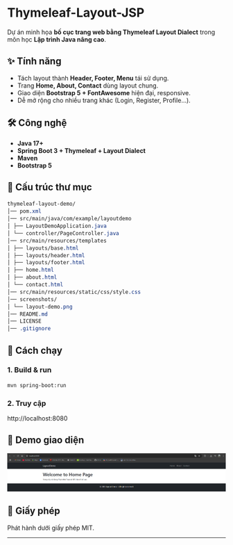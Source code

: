 # Thymeleaf-Layout-JSP

Dự án minh họa **bố cục trang web bằng Thymeleaf Layout Dialect** trong môn học **Lập trình Java nâng cao**.

## ✨ Tính năng

- Tách layout thành **Header, Footer, Menu** tái sử dụng.
- Trang **Home, About, Contact** dùng layout chung.
- Giao diện **Bootstrap 5 + FontAwesome** hiện đại, responsive.
- Dễ mở rộng cho nhiều trang khác (Login, Register, Profile…).

## 🛠 Công nghệ

- **Java 17+**
- **Spring Boot 3 + Thymeleaf + Layout Dialect**
- **Maven**
- **Bootstrap 5**

## 📂 Cấu trúc thư mục

```css
thymeleaf-layout-demo/
│── pom.xml
│── src/main/java/com/example/layoutdemo
│ ├── LayoutDemoApplication.java
│ └── controller/PageController.java
│── src/main/resources/templates
│ ├── layouts/base.html
│ ├── layouts/header.html
│ ├── layouts/footer.html
│ ├── home.html
│ ├── about.html
│ └── contact.html
│── src/main/resources/static/css/style.css
│── screenshots/
│ └── layout-demo.png
│── README.md
│── LICENSE
│── .gitignore
```

## 🚀 Cách chạy

### 1. Build & run
```bash
mvn spring-boot:run
```

### 2. Truy cập
http://localhost:8080

## 📸 Demo giao diện
![Demo](screenshots/layout-demo.png)

## 📜 Giấy phép
Phát hành dưới giấy phép MIT.

---
